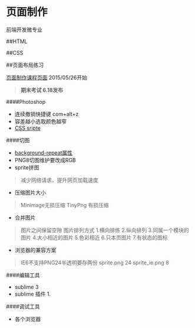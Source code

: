 # 页面制作
前端开发微专业

##HTML

##CSS

##页面布局练习

[页面制作课程页面](http://mooc.study.163.com/learn/NEU-1000054000#/learn/content?type=detail&id=1000174022)
2015/05/26开始 
>**期末考试	6.18发布**

####Photoshop
- 连续撤销快捷键 com+alt+z
- 容差越小选取颜色越窄
- [CSS sripte](http://www.css88.com/archives/756)
 

####切图
- [background-repeat属性](http://www.w3school.com.cn/cssref/pr_background-repeat.asp)
- PNG8切图维护要改成RGB
- sprite拼图
>减少网络请求，提升网页加载速度

- 压缩图片大小
> Minimage无损压缩
> TinyPng 有损压缩

- 合并图片
> 图片之间保留空隙
> 图片排列方式
1.横向排练
2.纵向排列
3.同属一个模块的图片
4.大小相近的图片
5.色彩相近
6.只本页图片
7.有状态的图标

- 浏览器的兼容方案
>IE6不支持PNG24半透明要存两份
sprite.png 24
sprite_ie.png 8

####编辑工具
- sublime 3
-  sublime 插件
		1.



####调试工具

-  各个浏览器